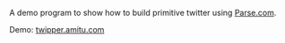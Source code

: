 A demo program to show how to build primitive twitter using 
[Parse.com](http://www.parse.com).

Demo: [twipper.amitu.com](http://twipper.amitu.com)